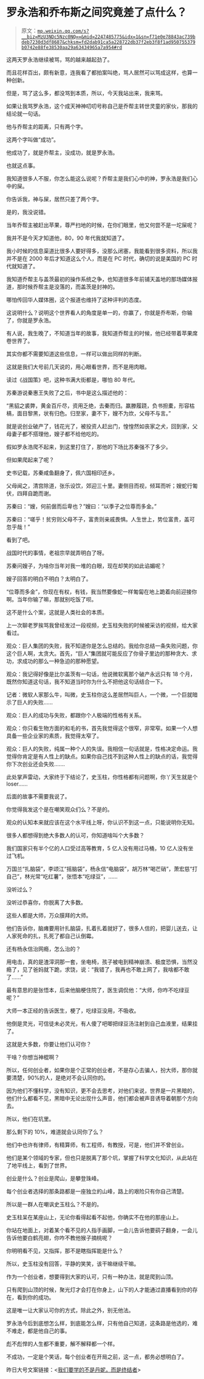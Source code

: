 # 罗永浩和乔布斯之间究竟差了点什么？

> 原文：[`mp.weixin.qq.com/s?__biz=MzU3NDc5Nzc0NQ==&mid=2247485775&idx=1&sn=f71e0e78843ac739bdeb7230d3df8687&chksm=fd2dab91ca5a228722db37f2eb3f8f1ad950755379b0742e88fe38530aa29a63434965a7a954#rd`](http://mp.weixin.qq.com/s?__biz=MzU3NDc5Nzc0NQ==&mid=2247485775&idx=1&sn=f71e0e78843ac739bdeb7230d3df8687&chksm=fd2dab91ca5a228722db37f2eb3f8f1ad950755379b0742e88fe38530aa29a63434965a7a954#rd)

这两天罗永浩继续被骂，骂的越来越起劲了。

而且花样百出，颇有新意，连我看了都拍案叫绝，骂人居然可以骂成这样，也算一种创新。

但是，骂了这么多，都没骂到本质，所以，今天我站出来，我来骂。

如果让我骂罗永浩，这个成天神神叨叨号称自己是乔帮主转世灵童的家伙，那我的结论就一句话。

他与乔帮主的距离，只有两个字。

这两个字叫做“成功”。

他成功了，就是乔帮主，没成功，就是罗永浩。

也就这点事。

我知道很多人不服，你怎么能这么说呢？乔帮主是我们心中的神，罗永浩是我们心中的屎。

你告诉我，神与屎，居然只差了两个字。

是的，我没说错。

当年乔帮主被赶出苹果，尊严扫地的时候，在你们眼里，他又何尝不是一坨屎呢？

我并不是今天才知道他，80，90 年代我就知道了。

我小时候的信息渠道比很多人要好得多，没那么闭塞，我能看到很多资料，所以我并不是在 2000 年后才知道这么个人，而是在 PC 时代，确切的说是美国的 PC 时代就知道了。

我知道乔帮主与盖茨最初的操作系统之争，也知道很多年前铺天盖地的那场媒体报道，那时候乔帮主是没落的，而盖茨是封神的。

哪怕传回华人媒体圈，这个报道也维持了这种评判的态度。

这说明什么？说明这个世界看人的角度是单一的，你赢了，你就是乔布斯，你输了，你就是罗永浩。

有人说，我生晚了，不知道当年的故事，我知道乔帮主的时候，他已经带着苹果席卷世界了。

其实你都不需要知道这些信息，一样可以做出同样的判断。

这就是我们大号前几天说的，用心眼看世界，而不是用肉眼。

读过《战国策》吧，这种书满大街都是，哪怕 80 年代。

苏秦游说秦惠王失败了之后，书中是这么描述他的：

“黑貂之裘弊，黄金百斤尽，资用乏绝，去秦而归。羸滕履跷，负书担橐，形容枯槁，面目黎黑，状有归色。归至家，妻不下，嫂不为炊，父母不与言。”

就是说创业破产了，钱花光了，被投资人赶出门，惶惶然如丧家之犬，回到家，父母妻子都不搭理他，嫂子都不给他吃的。

假如罗永浩爬不起来，到这里打住了，那他的下场比苏秦强不了多少。

但如果爬起来了呢？

史书记载，苏秦咸鱼翻身了，佩六国相印还乡。

父母闻之，清宫除道，张乐设饮，郊迎三十里。妻侧目而视，倾耳而听；嫂蛇行匍伏，四拜自跪而谢。

苏秦曰：“嫂，何前倨而后卑也？”嫂曰：“以季子之位尊而多金。”

苏秦曰：“嗟乎！贫穷则父母不子，富贵则亲戚畏惧。人生世上，势位富贵，盖可忽乎哉！”

看到了吧。

战国时代的事情，老祖宗早就弄明白了呀。

苏秦问嫂子，为啥你当年对我一堆的白眼，现在却笑的如此谄媚呢？

嫂子回答的明白不明白？太明白了。

“位尊而多金”，你现在有权，有钱，我当然要像蛇一样匍匐在地上跪着向前迎接你啊。当年你输了嘛，那就别吃饭了呗。

这不是什么个案，这就是人类社会的本质。

上一次聊老罗挨骂我曾经发过一段视频，史玉柱失败的时候被采访的视频，给大家看过。

观众：巨人集团的失败，我不知道你是怎么总结的。我给你总结一条失败问题，你这个巨人啊，太贪大。首先，“巨人”集团就可能反应了你骨子里边的那种贪大、求功，求成功的那么一种急迫的那种愿望。

观众：我记得好像是比尔盖茨有一句话，他说微软离那个破产永远只有 18 个月，既然你知道这句话，我不知道当时你为什么不把他这句话结合一下。

记者：微软人家那么牛，叫微，史玉柱你这么差居然叫巨人，一个微，一个巨就暗示了巨人的失败......

观众：巨人的成功与失败，都跟你个人极端的性格有关系。

观众：你只看生物方面的和毛的书，首先我觉得这个很窄，非常窄。如果一个人想具备一些企业家的素质，我觉得太窄了。

观众：巨人的失败，纯属一种个人的失误。我相信一句话就是，性格决定命运。我觉得你肯定是有人性上的缺点。如果你自己找不到这种人性上的缺点的话，我觉得你下次创业还会失败.......

此处掌声雷动，大家终于下结论了，史玉柱，你性格都有问题啊，你丫天生就是个 loser......

后面的故事不需要我说了。

你觉得我发这个是在嘲笑观众们么？不是的。

观众的认知本来就应该在这个水平线上呀，你认识不到这一点，只能说明你无知。

很多人都想得到绝大多数人的认可，你知道啥叫个大多数？

我们国家只有半个亿的人口受过高等教育，5 亿人没有用过马桶，10 亿人没有坐过飞机。

万国兰“扎脑袋”，李颂江“摇脑袋”，杨永信“电脑袋”，胡万林“喝芒硝”，萧宏慈“打自己”，林光常“吃红薯”，张悟本“吃绿豆”，......

没听过么？

没听过恭喜你，你脱离了大多数。

这些人都是大师，万众膜拜的大师。

他们告诉你，脑瘫要用针扎脑袋，扎着扎着就好了，很多人信的，把婴儿送去，让人家死命的扎，扎死了都自己认倒霉。

还有杨永信治网瘾，怎么治的？

用电击，真的是渣滓洞那一套，坐电椅，孩子被电到精神崩溃、极度恐惧，当然没瘾了，见了爸妈就下跪，求饶，说：“我错了，我再也不敢上网了，我啥都不敢了......”

最有意思的是张悟本，后来他脑梗住院了，医生调侃他：“大师，你咋不吃绿豆呢？”

大师一本正经的告诉医生，梗了，吃绿豆没用，不吸收。

他倒是灵光，可信徒未必灵光，有人傻了吧唧把绿豆汤注射到自己血液里，结果挂了。

这就是大多数，你要让他们认可你？

干啥？你想当神棍啊？

所以，任何创业者，如果你是个正常的创业者，不是存心去骗人，扮大师，那你就要清楚，90%的人，是绝对不会认同你的。

因为他们不懂科学，没有知识，更不会去思考，对他们来说，世界是一片黑暗的，他们什么都看不见，黑暗中无论出现什么声音，他们都会被声音诱导着朝那个方向去。

所以，他们在坑里。

那么剩下的 10%，难道就会认同你了么？

他们中也许有律师，有精算师，有工程师，有教授，可是，他们并不曾创业。

他们是某个领域的专家，但也只是脱离了那个坑，掌握了科学文化知识，从此站在了地平线上，看到了世界。

创业是什么？创业是爬山，是攀登珠峰。

每个创业者选择的那条路都是一座独立的山峰，路上的艰险只有你自己清楚。

所以是一群人在嘲讽史玉柱么？不是的。

史玉柱呆在某座山上，无论你看得起看不起他，你确实不在他的那座山上。

你站在地面上，对着某个看不见的人指手画脚，一会儿告诉他要鹞子翻身，一会儿告诉他要白鹤亮翅，你咋不教他猴子摘桃呢？

你明明看不见，又指挥，那不是瞎指挥能是什么？

所以，史玉柱没有回答，平静的笑笑，该干嘛继续干嘛。

作为一个创业者，想要得到大家的认可，只有一种办法，就是爬到山顶。

只有爬到山顶的时候，聚光灯才会打在你身上，山下的人才能通过直播看到你的存在，看到你的成功。

这是唯一让大家认可你的方式，除此之外，别无他法。

罗永浩今后到底想怎么样，到底能怎么样，只有他自己知道，这条路是他选的，难不难走，都是他自己的事。

彪不彪悍的人生都不重要，解不解释都一个样。

不成功，一定是个笑话，每个创业者在开局之前，这一点，都务必想明白了。

昨日大号文案链接：<[我们要学的不是丹妮，而是终结者](https://mp.weixin.qq.com/s?__biz=MzU0MjYwNDU2Mw==&mid=2247487569&idx=1&sn=163cb1fe8849d4d6cd6cd0b1adde22fa&chksm=fb197c2dcc6ef53b1484eed73001d07ad0182f5048aadd471bf0a25a08281ba4da88311e3b7e&token=1734839949&lang=zh_CN&scene=21#wechat_redirect)>
